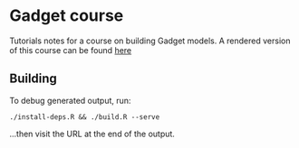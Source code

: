 # Gadget course

Tutorials notes for a course on building Gadget models. A rendered version of this course can be found [here](https://hafro.github.io/gadget-course/)

## Building

To debug generated output, run:

    ./install-deps.R && ./build.R --serve

...then visit the URL at the end of the output.


